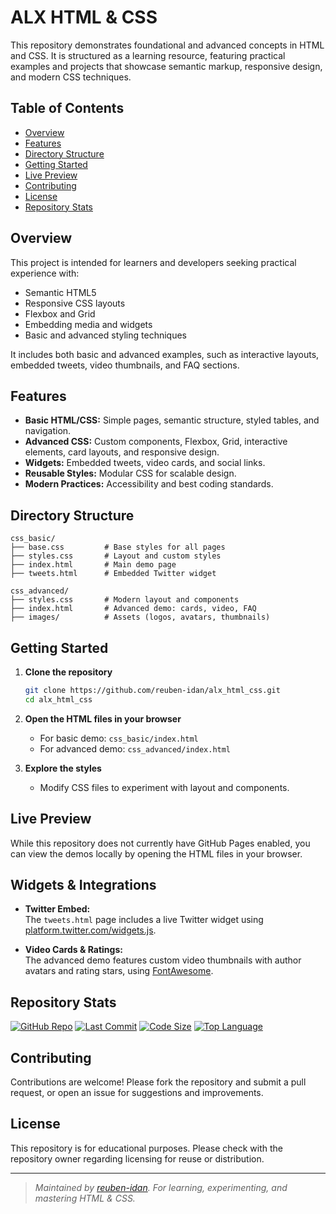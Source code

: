 # ALX HTML & CSS

This repository demonstrates foundational and advanced concepts in HTML and CSS. It is structured as a learning resource, featuring practical examples and projects that showcase semantic markup, responsive design, and modern CSS techniques.

## Table of Contents

- [Overview](#overview)
- [Features](#features)
- [Directory Structure](#directory-structure)
- [Getting Started](#getting-started)
- [Live Preview](#live-preview)
- [Contributing](#contributing)
- [License](#license)
- [Repository Stats](#repository-stats)

## Overview

This project is intended for learners and developers seeking practical experience with:

- Semantic HTML5
- Responsive CSS layouts
- Flexbox and Grid
- Embedding media and widgets
- Basic and advanced styling techniques

It includes both basic and advanced examples, such as interactive layouts, embedded tweets, video thumbnails, and FAQ sections.

## Features

- **Basic HTML/CSS:** Simple pages, semantic structure, styled tables, and navigation.
- **Advanced CSS:** Custom components, Flexbox, Grid, interactive elements, card layouts, and responsive design.
- **Widgets:** Embedded tweets, video cards, and social links.
- **Reusable Styles:** Modular CSS for scalable design.
- **Modern Practices:** Accessibility and best coding standards.

## Directory Structure

```text
css_basic/
├── base.css         # Base styles for all pages
├── styles.css       # Layout and custom styles
├── index.html       # Main demo page
├── tweets.html      # Embedded Twitter widget

css_advanced/
├── styles.css       # Modern layout and components
├── index.html       # Advanced demo: cards, video, FAQ
├── images/          # Assets (logos, avatars, thumbnails)
```

## Getting Started

1. **Clone the repository**
   ```sh
   git clone https://github.com/reuben-idan/alx_html_css.git
   cd alx_html_css
   ```

2. **Open the HTML files in your browser**
   - For basic demo: `css_basic/index.html`
   - For advanced demo: `css_advanced/index.html`

3. **Explore the styles**
   - Modify CSS files to experiment with layout and components.

## Live Preview

While this repository does not currently have GitHub Pages enabled, you can view the demos locally by opening the HTML files in your browser.

## Widgets & Integrations

- **Twitter Embed:**  
  The `tweets.html` page includes a live Twitter widget using [platform.twitter.com/widgets.js](https://platform.twitter.com/widgets.js).

- **Video Cards & Ratings:**  
  The advanced demo features custom video thumbnails with author avatars and rating stars, using [FontAwesome](https://fontawesome.com/).

## Repository Stats

[![GitHub Repo](https://img.shields.io/badge/GitHub-View%20Repo-blue?logo=github)](https://github.com/reuben-idan/alx_html_css)
[![Last Commit](https://img.shields.io/github/last-commit/reuben-idan/alx_html_css)](https://github.com/reuben-idan/alx_html_css/commits/main)
[![Code Size](https://img.shields.io/github/languages/code-size/reuben-idan/alx_html_css)](https://github.com/reuben-idan/alx_html_css)
[![Top Language](https://img.shields.io/github/languages/top/reuben-idan/alx_html_css)](https://github.com/reuben-idan/alx_html_css)

## Contributing

Contributions are welcome! Please fork the repository and submit a pull request, or open an issue for suggestions and improvements.

## License

This repository is for educational purposes. Please check with the repository owner regarding licensing for reuse or distribution.

---

> *Maintained by [reuben-idan](https://github.com/reuben-idan). For learning, experimenting, and mastering HTML & CSS.*
